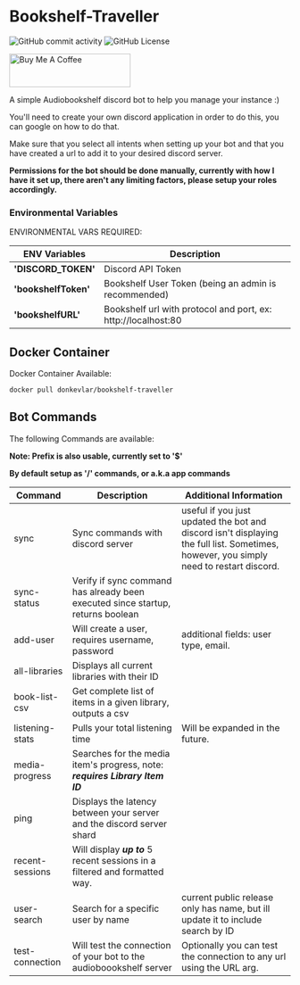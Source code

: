 # Bookshelf-Traveller

![GitHub commit activity](https://img.shields.io/github/commit-activity/y/donkevlar/Bookshelf-Traveller)
![GitHub License](https://img.shields.io/github/license/donkevlar/Bookshelf-Traveller)

<a href="https://www.buymeacoffee.com/donkevlar" target="_blank"><img src="https://cdn.buymeacoffee.com/buttons/v2/default-green.png" alt="Buy Me A Coffee" style="height: 60px !important;width: 217px !important;" ></a>


A simple Audiobookshelf discord bot to help you manage your instance :)

You'll need to create your own discord application in order to do this, you can google on how to do that. 

Make sure that you select all intents when setting up your bot and that you have created a url to add it to your desired discord server.

**Permissions for the bot should be done manually, currently with how I have it set up, there aren't any limiting factors, please setup your roles accordingly.**

### Environmental Variables
ENVIRONMENTAL VARS REQUIRED:

| ENV Variables      | Description                                                   |
|--------------------|---------------------------------------------------------------|
| **'DISCORD_TOKEN'**  | Discord API Token                                             |
| **'bookshelfToken'** | Bookshelf User Token (being an admin is recommended)          |
| **'bookshelfURL'**   | Bookshelf url with protocol and port, ex: http://localhost:80 |


## Docker Container
Docker Container Available:

```
docker pull donkevlar/bookshelf-traveller
```

## Bot Commands
The following Commands are available:

**Note: Prefix is also usable, currently set to '$'**

**By default setup as '/' commands, or a.k.a app commands**

| Command               | Description                                                                     | Additional Information                                                                                                                 |
|-----------------------|---------------------------------------------------------------------------------|----------------------------------------------------------------------------------------------------------------------------------------|
| sync                  | Sync commands with discord server                                               | useful if you just updated the bot and discord isn't displaying the full list. Sometimes, however, you simply need to restart discord. |
| sync-status           | Verify if sync command has already been executed since startup, returns boolean |
| add-user              | Will create a user, requires username, password                                 | additional fields: user type, email.                                                                                                   |
| all-libraries         | Displays all current libraries with their ID                                    |                                                                                                                                        |
|book-list-csv|Get complete list of items in a given library, outputs a csv||
| listening-stats       | Pulls your total listening time                                                 | Will be expanded in the future.                                                                                                        |
| media-progress        | Searches for the media item's progress, note: ***requires Library Item ID***    |                                                                                                                                        |
| ping                  | Displays the latency between your server and the discord server shard           |                                                                                                                                        |
| recent-sessions       | Will display ***up to*** 5 recent sessions in a filtered and formatted way.     |                                                                                                                                        |
 | user-search           | Search for a specific user by name                                              | current public release only has name, but ill update it to include search by ID                                                        |
| test-connection       | Will test the connection of your bot to the audioboookshelf server              | Optionally you can test the connection to any url using the URL arg.                                                                   |
